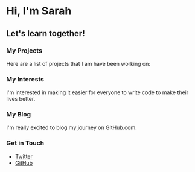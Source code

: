 # Hi, I'm Sarah
## Let's learn together!

### My Projects
Here are a list of projects that I am have been working on:
### My Interests
I'm interested in making it easier for everyone to write code to make their lives better.
### My Blog
I'm really excited to blog my journey on GitHub.com.
### Get in Touch
<ul>
<li><a href="https://twitter.com/{{ site.twitter_username }}">Twitter</a></li>
<li><a href="https://github.com/{{ site.github_username }}">GitHub</a></li>
</ul>
